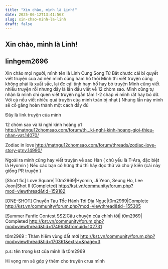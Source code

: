 ```yaml
---
title: "Xin chào, mình là Linh!"
date: 2025-06-12T13:41:56Z
slug: xin-chao-minh-la-linh
draft: false
---
```


## Xin chào, mình là Linh!

## linhgem2696

Xin chào mọi người, mình tên là Linh 
Cung Song Tử 
Bắt chước cái bí quyết viết truyện cua ad nên mình cũng ham hố thôi 
Mình thì viết truyện cũng không phải là xuất sắc, lại đc cái tính ham hố hay bỏ truyện 
Mình cũng viết nhiều truyện rồi nhưng đây là lần đầu viết về 12 chòm sao.
Mình cũng tự nhận là mình chi quen viết truyện ngắn tầm 1-2 chap vì mình rất hay bỏ dở. 
Với cả nếu viết nhiều quá truyện của mình toàn bị nhạt )
Nhưng lần này mình sẽ cố gắng hoàn thành một cách đầy đủ 
 
Đây là link truyện của mình 
 
12 chòm sao và kì nghỉ kinh hoàng p1
http://matngu12chomsao.com/forum/th...ki-nghi-kinh-hoang-gioi-thieu-nhan-vat.14070/

Zodiac in love
http://matngu12chomsao.com/forum/threads/zodiac-love-story-gtnv.14990/
 
Ngoài ra mình cũng hay viết truyện về sao Hàn ( chủ yếu là T-Ara, đặc biệt là Hyomin )
Nếu các bạn có hứng thú thì hãy đọc thử và cho ý kiến 
(cái này giống PR truyện )
 

[Short fic] Love Square|T0m2969|Hyomin, Ji Yeon, Seung Ho, Lee Joon|Shot II (Completed)
http://kst.vn/community/forum.php?mod=viewthread&tid=159182
 
[ONE-SHOT] Chuyến Tàu Tốc Hành Tới Địa Ngục|t0m2969|Complete
http://kst.vn/community/forum.php?mod=viewthread&tid=155305
 
[Summer Fanfic Contest SS2]Câu chuyện của chính tôi| t0m2969| Completed
http://kst.vn/community/forum.php?mod=viewthread&tid=174963&fromuid=102731
 
t0m2969 : Thám hiểm vùng đất mới
http://kst.vn/community/forum.php?mod=viewthread&tid=170361&extra=&page=3
 
p.s: tên trong kst của mình là t0m2969  
 
Hi vọng mn sẽ góp ý thêm cho truyện crua mình